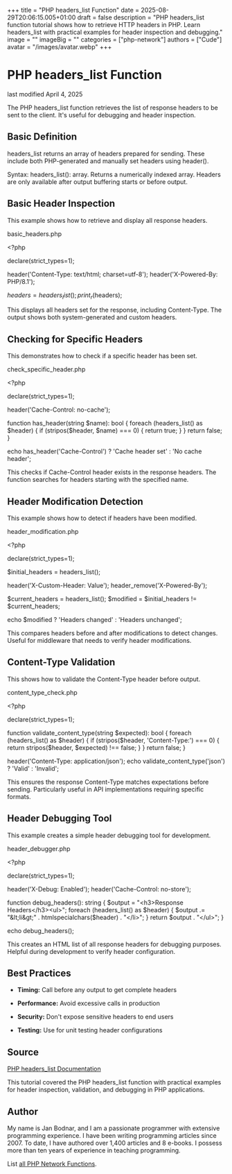 +++
title = "PHP headers_list Function"
date = 2025-08-29T20:06:15.005+01:00
draft = false
description = "PHP headers_list function tutorial shows how to retrieve HTTP headers in PHP. Learn headers_list with practical examples for header inspection and debugging."
image = ""
imageBig = ""
categories = ["php-network"]
authors = ["Cude"]
avatar = "/images/avatar.webp"
+++

# PHP headers_list Function

last modified April 4, 2025

The PHP headers_list function retrieves the list of response headers
to be sent to the client. It's useful for debugging and header inspection.

## Basic Definition

headers_list returns an array of headers prepared for sending.
These include both PHP-generated and manually set headers using header().

Syntax: headers_list(): array. Returns a numerically indexed array.
Headers are only available after output buffering starts or before output.

## Basic Header Inspection

This example shows how to retrieve and display all response headers.

basic_headers.php
  

&lt;?php

declare(strict_types=1);

header('Content-Type: text/html; charset=utf-8');
header('X-Powered-By: PHP/8.1');

$headers = headers_list();
print_r($headers);

This displays all headers set for the response, including Content-Type.
The output shows both system-generated and custom headers.

## Checking for Specific Headers

This demonstrates how to check if a specific header has been set.

check_specific_header.php
  

&lt;?php

declare(strict_types=1);

header('Cache-Control: no-cache');

function has_header(string $name): bool {
    foreach (headers_list() as $header) {
        if (stripos($header, $name) === 0) {
            return true;
        }
    }
    return false;
}

echo has_header('Cache-Control') ? 'Cache header set' : 'No cache header';

This checks if Cache-Control header exists in the response headers.
The function searches for headers starting with the specified name.

## Header Modification Detection

This example shows how to detect if headers have been modified.

header_modification.php
  

&lt;?php

declare(strict_types=1);

$initial_headers = headers_list();

header('X-Custom-Header: Value');
header_remove('X-Powered-By');

$current_headers = headers_list();
$modified = $initial_headers != $current_headers;

echo $modified ? 'Headers changed' : 'Headers unchanged';

This compares headers before and after modifications to detect changes.
Useful for middleware that needs to verify header modifications.

## Content-Type Validation

This shows how to validate the Content-Type header before output.

content_type_check.php
  

&lt;?php

declare(strict_types=1);

function validate_content_type(string $expected): bool {
    foreach (headers_list() as $header) {
        if (stripos($header, 'Content-Type:') === 0) {
            return stripos($header, $expected) !== false;
        }
    }
    return false;
}

header('Content-Type: application/json');
echo validate_content_type('json') ? 'Valid' : 'Invalid';

This ensures the response Content-Type matches expectations before sending.
Particularly useful in API implementations requiring specific formats.

## Header Debugging Tool

This example creates a simple header debugging tool for development.

header_debugger.php
  

&lt;?php

declare(strict_types=1);

header('X-Debug: Enabled');
header('Cache-Control: no-store');

function debug_headers(): string {
    $output = "&lt;h3&gt;Response Headers&lt;/h3&gt;&lt;ul&gt;";
    foreach (headers_list() as $header) {
        $output .= "&lt;li&gt;" . htmlspecialchars($header) . "&lt;/li&gt;";
    }
    return $output . "&lt;/ul&gt;";
}

echo debug_headers();

This creates an HTML list of all response headers for debugging purposes.
Helpful during development to verify header configuration.

## Best Practices

- **Timing:** Call before any output to get complete headers

- **Performance:** Avoid excessive calls in production

- **Security:** Don't expose sensitive headers to end users

- **Testing:** Use for unit testing header configurations

## Source

[PHP headers_list Documentation](https://www.php.net/manual/en/function.headers-list.php)

This tutorial covered the PHP headers_list function with practical
examples for header inspection, validation, and debugging in PHP applications.

## Author

My name is Jan Bodnar, and I am a passionate programmer with extensive
programming experience. I have been writing programming articles since 2007.
To date, I have authored over 1,400 articles and 8 e-books. I possess more
than ten years of experience in teaching programming.

List [all PHP Network Functions](/php/#php-network).